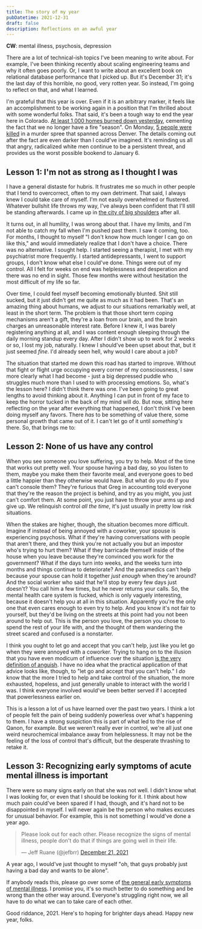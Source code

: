 ```yaml
---
title: The story of my year
pubDatetime: 2021-12-31
draft: false
description: Reflections on an awful year
---
```


**CW**: mental illness, psychosis, depression

There are a lot of technical-ish topics I've been meaning to write about. For example, I've been thinking recently about scaling engineering teams and why it often goes poorly. Or, I want to write about an excellent book on relational database performance that I picked up. But it's December 31; it's the last day of this horrible, no good, very rotten year. So instead, I'm going to reflect on that, and what I learned.

I'm grateful that this year is over. Even if it is an arbitrary marker, it feels like an accomplishment to be working again in a position that I'm thrilled about with some wonderful folks. That said, it's been a tough way to end the year here in Colorado. [At least 1,000 homes burned down yesterday](https://coloradosun.com/2021/12/31/marshall-fire-boulder-county/), cementing the fact that we no longer have a fire "season". On Monday, [5 people were killed](https://coloradosun.com/2021/12/29/lyndon-james-mcleod-books/) in a murder spree that spanned across Denver. The details coming out after the fact are even darker than I could've imagined. It's reminding us all that angry, radicalized white men continue to be a persistent threat, and provides us the worst possible bookend to January 6.

## Lesson 1: I'm not as strong as I thought I was

I have a general distaste for hubris. It frustrates me so much in other people that I tend to overcorrect, often to my own detriment. That said, I always knew I could take care of myself. I'm not easily overwhelmed or flustered. Whatever bullshit life throws my way, I've always been confident that I'll still be standing afterwards. I came up in [the city of big shoulders](https://www.poetryfoundation.org/poetrymagazine/poems/12840/chicago) after all.

It turns out, in all humility, I was wrong about that. I have my limits, and I'm not able to catch my fall when I'm pushed past them. I saw it coming, too. For months, I thought to myself "I don't know how much longer I can go on like this," and would immediately realize that I don't have a choice. There was no alternative. I sought help. I started seeing a therapist, I met with my psychiatrist more frequently. I started antidepressants, I went to support groups, I don't know what else I could've done. Things were out of my control. All I felt for weeks on end was helplessness and desperation and there was no end in sight. Those few months were without hesitation the most difficult of my life so far.

Over time, I could feel myself becoming emotionally blunted. Shit still sucked, but it just didn't get me quite as much as it had been. That's an amazing thing about humans, we adjust to our situations remarkably well, at least in the short term. The problem is that those short term coping mechanisms aren't a gift, they're a loan from our brain, and the brain charges an unreasonable interest rate. Before I knew it, I was barely registering anything at all, and I was content enough sleeping through the daily morning standup every day. After I didn't show up to work for 2 weeks or so, I lost my job, naturally. I knew I should've been upset about that, but it just seemed _fine_. I'd already seen hell, why would I care about a job?

The situation that started me down this road has started to improve. Without that fight or flight urge occupying every corner of my consciousness, I saw more clearly what I had become - just a big depressed puddle who struggles much more than I used to with processing emotions. So, what's the lesson here? I didn't think there was one. I've been going to great lengths to avoid thinking about it. Anything I can put in front of my face to keep the horror tucked in the back of my mind will do. But now, sitting here reflecting on the year after everything that happened, I don't think I've been doing myself any favors. There _has_ to be something of value there, some personal growth that came out of it. I can't let go of it until _something's_ there. So, that brings me to:

## Lesson 2: None of us have any control

When you see someone you love suffering, you try to help. Most of the time that works out pretty well. Your spouse having a bad day, so you listen to them, maybe you make them their favorite meal, and everyone goes to bed a little happier than they otherwise would have. But what do you do if you can't console them? They're furious that Greg in accounting told everyone that they're the reason the project is behind, and try as you might, you just can't comfort them. At some point, you just have to throw your arms up and give up. We relinquish control _all the time_, it's just usually in pretty low risk situations.

When the stakes are higher, though, the situation becomes more difficult. Imagine if instead of being annoyed with a coworker, your spouse is experiencing psychosis. What if they're having conversations with people that aren't there, and they think you're not actually you but an impostor who's trying to hurt them? What if they barricade themself inside of the house when you leave because they're convinced you work for the government? What if the days turn into weeks, and the weeks turn into months and things continue to deteriorate? And the paramedics can't help because your spouse can hold it together _just enough_ when they're around? And the social worker who said that he'll stop by every few days just doesn't? You call him a few times, but he never returns your calls. So, the mental health care system is fucked, which is only vaguely interesting, because it doesn't help you at all in this situation. Apparently you're the only one that even cares enough to even try to help. And you know it's not fair to yourself, but they'd be living on the streets at this point had you not been around to help out. This is the person you love, the person you chose to spend the rest of your life with, and the thought of them wandering the street scared and confused is a nonstarter.

I think you ought to let go and accept that you can't help, just like you let go when they were annoyed with a coworker. Trying to hang on to the illusion that you have even modicum of influence over the situation [is the very definition of anguish](https://thebrain.mcgill.ca/flash/a/a_04/a_04_p/a_04_p_peu/a_04_p_peu.html). I have no idea what the practical application of that advice looks like, though, to "let go and accept that you can't help." I _do_ know that the more I tried to help and take control of the situation, the more exhausted, hopeless, and just generally unable to interact with the world I was. I think everyone involved would've been better served if I accepted that powerlessness earlier on.

This is a lesson a lot of us have learned over the past two years. I think a lot of people felt the pain of being suddenly powerless over what's happening to them. I have a strong suspiction this is part of what led to the rise of Qanon, for example. But we weren't really ever in control, we're all just one weird neurochemical imbalance away from helplessness. It may not be the feeling of the loss of control that's difficult, but the desperate thrashing to retake it.

## Lesson 3: Recognizing early symptoms of acute mental illness is important

There were so many signs early on that she was not well. I didn't know what I was looking for, or even that I should be looking for it. I think about how much pain could've been spared if I had, though, and it's hard not to be disappointed in myself. I will never again be the person who makes excuses for unusual behavior. For example, this is not something I would've done a year ago.

<blockquote class="twitter-tweet"><p lang="en" dir="ltr">Please look out for each other. Please recognize the signs of mental illness, people don&#39;t do that if things are going well in their life.</p>&mdash; Jeff Ruane (@jefbrr) <a href="https://twitter.com/jefbrr/status/1473137308517896194?ref_src=twsrc%5Etfw">December 21, 2021</a></blockquote> <script async src="https://platform.twitter.com/widgets.js" charset="utf-8"></script>

A year ago, I would've just thought to myself "oh, that guys probably just having a bad day and wants to be alone".

If anybody reads this, please go over some of [the general early symptoms of mental illness](https://www.mayoclinic.org/diseases-conditions/mental-illness/symptoms-causes/syc-20374968). I promise you, it's so much better to do something and be wrong than the other way around. Everyone's struggling right now, we all have to do what we can to take care of each other.

Good riddance, 2021. Here's to hoping for brighter days ahead. Happy new year, folks.
